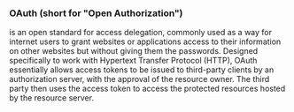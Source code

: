 ### OAuth (short for "Open Authorization")

is an open standard for access delegation, commonly used as a way for internet users to grant websites or applications access to their information on other websites but without giving them the passwords.
Designed specifically to work with Hypertext Transfer Protocol (HTTP), OAuth essentially allows access tokens to be issued to third-party clients by an authorization server, with the approval of the resource owner.
The third party then uses the access token to access the protected resources hosted by the resource server.
